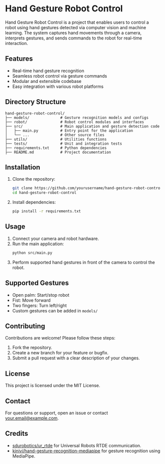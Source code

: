 # Hand Gesture Robot Control

Hand Gesture Robot Control is a project that enables users to control a robot using hand gestures detected via computer vision and machine learning. The system captures hand movements through a camera, interprets gestures, and sends commands to the robot for real-time interaction.

## Features

- Real-time hand gesture recognition
- Seamless robot control via gesture commands
- Modular and extensible codebase
- Easy integration with various robot platforms

## Directory Structure

```
hand-gesture-robot-control/
├── models/              # Gesture recognition models and configs
├── robot/               # Robot control modules and interfaces
├── src/                 # Main application and gesture detection code
│   ├── main.py          # Entry point for the application
│   └── ...              # Other source files
├── utils/               # Utilities functions
├── tests/               # Unit and integration tests
├── requirements.txt     # Python dependencies
├── README.md            # Project documentation
```

## Installation

1. Clone the repository:
    ```bash
    git clone https://github.com/yourusername/hand-gesture-robot-control.git
    cd hand-gesture-robot-control
    ```
2. Install dependencies:
    ```bash
    pip install -r requirements.txt
    ```

## Usage

1. Connect your camera and robot hardware.
2. Run the main application:
    ```bash
    python src/main.py
    ```
3. Perform supported hand gestures in front of the camera to control the robot.

## Supported Gestures

- Open palm: Start/stop robot
- Fist: Move forward
- Two fingers: Turn left/right
- Custom gestures can be added in `models/`

## Contributing

Contributions are welcome! Please follow these steps:

1. Fork the repository.
2. Create a new branch for your feature or bugfix.
3. Submit a pull request with a clear description of your changes.

## License

This project is licensed under the MIT License.

## Contact

For questions or support, open an issue or contact [your.email@example.com](mailto:your.email@example.com).

## Credits

- [sdurobotics/ur_rtde](https://gitlab.com/sdurobotics/ur_rtde.git) for Universal Robots RTDE communication.
- [kinivi/hand-gesture-recognition-mediapipe](https://github.com/kinivi/hand-gesture-recognition-mediapipe.git) for gesture recognition using MediaPipe.